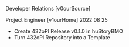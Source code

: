 Developer Relations [v0ourSource]

Project Engineer [v1ourHome]
2022 08 25
- Create 432oPI Release v0.1.0 in huStoryBMO
- Turn 432oPI Repository into a Template
